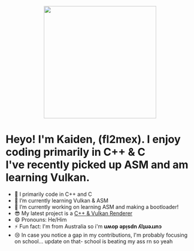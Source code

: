 <p align="center"><img src="img.gif" width="300" height="300"/></p>
<h1>Heyo! I'm Kaiden, (fl2mex). I enjoy coding primarily in C++ & C<br>
I've recently picked up ASM and am learning Vulkan.</h1>

- 🔭 I primarily code in C++ and C
- 🌱 I’m currently learning Vulkan & ASM
- 🤔 I’m currently working on learning ASM and making a bootloader!
- 😎 My latest project is a [C++ & Vulkan Renderer](https://github.com/fl2mex/hyper)
- 😄 Pronouns: He/Him
- ⚡ Fun fact: I'm from Australia so i'm **uʍop ǝpᴉsdn ʎlʇuǝɹɹnɔ**
- 😢 In case you notice a gap in my contributions, I'm probably focusing on school... update on that- school is beating my ass rn so yeah
